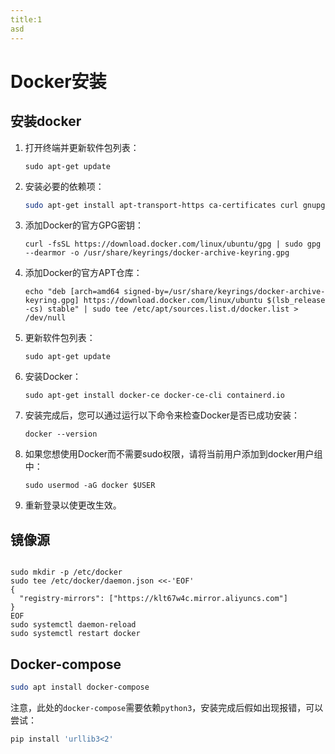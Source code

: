 ```yaml
---
title:1
asd
---
```


# Docker安装



## 安装docker

1. 打开终端并更新软件包列表：

   ```
   sudo apt-get update
   ```

2. 安装必要的依赖项：

   ```bash
   sudo apt-get install apt-transport-https ca-certificates curl gnupg lsb-release
   ```

3. 添加Docker的官方GPG密钥：

   ```
   curl -fsSL https://download.docker.com/linux/ubuntu/gpg | sudo gpg --dearmor -o /usr/share/keyrings/docker-archive-keyring.gpg
   ```

4. 添加Docker的官方APT仓库：

   ```
   echo "deb [arch=amd64 signed-by=/usr/share/keyrings/docker-archive-keyring.gpg] https://download.docker.com/linux/ubuntu $(lsb_release -cs) stable" | sudo tee /etc/apt/sources.list.d/docker.list > /dev/null
   ```

5. 更新软件包列表：

   ```
   sudo apt-get update
   ```

6. 安装Docker：

   ```
   sudo apt-get install docker-ce docker-ce-cli containerd.io
   ```

7. 安装完成后，您可以通过运行以下命令来检查Docker是否已成功安装：

   ```
   docker --version
   ```

8. 如果您想使用Docker而不需要sudo权限，请将当前用户添加到docker用户组中：

   ```
   sudo usermod -aG docker $USER
   ```

9. 重新登录以使更改生效。 

## 镜像源

```plain

sudo mkdir -p /etc/docker
sudo tee /etc/docker/daemon.json <<-'EOF'
{
  "registry-mirrors": ["https://klt67w4c.mirror.aliyuncs.com"]
}
EOF
sudo systemctl daemon-reload
sudo systemctl restart docker
```

## Docker-compose

```bash
sudo apt install docker-compose
```

注意，此处的`docker-compose`需要依赖`python3`，安装完成后假如出现报错，可以尝试：

```bash
pip install 'urllib3<2'
```


